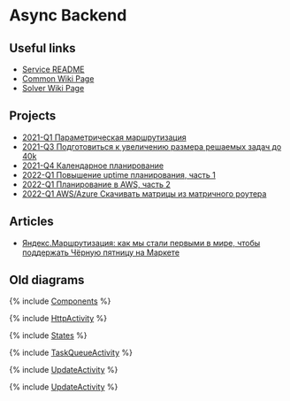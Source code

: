 # Async Backend

## Useful links

* [Service README](https://a.yandex-team.ru/arc_vcs/maps/b2bgeo/mvrp_solver/backend/async_backend/README.md)
* [Common Wiki Page](https://wiki.yandex-team.ru/b2bgeo/dev/#solver)
* [Solver Wiki Page](https://wiki.yandex-team.ru/b2bgeo/dev/vrs/)

## Projects

* [2021-Q1 Параметрическая маршрутизация](https://st.yandex-team.ru/BBGEO-7164)
* [2021-Q3 Подготовиться к увеличению размера решаемых задач до 40k](https://st.yandex-team.ru/BBGEO-10195)
* [2021-Q4 Календарное планирование](https://st.yandex-team.ru/BBGEO-11054)
* [2022-Q1 Повышение uptime планирования, часть 1](https://st.yandex-team.ru/BBGEO-12310)
* [2022-Q1 Планирование в AWS, часть 2](https://st.yandex-team.ru/BBGEO-12138)
* [2022-Q1 AWS/Azure Скачивать матрицы из матричного роутера](https://st.yandex-team.ru/BBGEO-12430)

## Articles

* [Яндекс.Маршрутизация: как мы стали первыми в мире, чтобы поддержать Чёрную пятницу на Маркете](https://matrohin.at.yandex-team.ru/1)

## Old diagrams

{% include [Components](_includes/components.wsd) %}

{% include [HttpActivity](_includes/http_activity.wsd) %}

{% include [States](_includes/states.wsd) %}

{% include [TaskQueueActivity](_includes/task_queue_activity.wsd) %}

{% include [UpdateActivity](_includes/update_activity.wsd) %}

{% include [UpdateActivity](_includes/yt_poller_activity.wsd) %}
